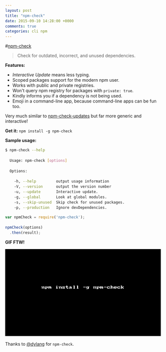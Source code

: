 ```yaml
---
layout: post
title: "npm-check"
date: 2015-09-10 14:28:00 +0000
comments: true
categories: cli npm
---
```


#[npm-check](https://www.npmjs.com/package/npm-check)
> Check for outdated, incorrect, and unused dependencies.

__Features:__

* *Interactive Update* means less typing.
* Scoped packages support for the modern npm user.
* Works with public and private registries.
* Won't query npm registry for packages with `private: true`.
* Kindly informs you if a dependency is not being used.
* Emoji in a command-line app, because command-line apps can be fun too.

Very much similar to [npm-check-updates](http://nmotw.in/npm-check-updates/) but far more generic and interactive!

__Get it:__ `npm install -g npm-check`

__Sample usage:__

```sh
$ npm-check --help
 
  Usage: npm-check [options]
 
  Options:
 
    -h, --help         output usage information
    -V, --version      output the version number
    -u, --update       Interactive update.
    -g, --global       Look at global modules.
    -s, --skip-unused  Skip check for unused packages.
    -p, --production   Ignore devDependencies.

```

```js
var npmCheck = require('npm-check');
 
npmCheck(options)
  .then(result);
```

__GIF FTW!__

![npm-check](/images/npm-check/npm-check.gif)

Thanks to [@dylang](https://twitter.com/dylang) for `npm-check`.


